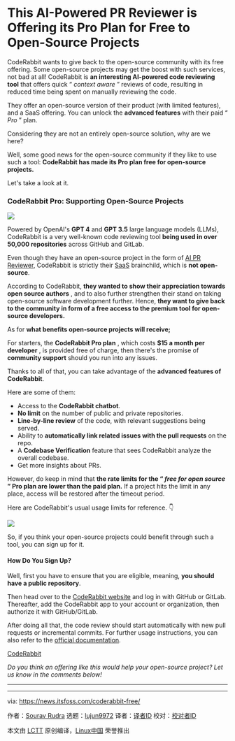 [#]: subject: "This AI-Powered PR Reviewer is Offering its Pro Plan for Free to Open-Source Projects"
[#]: via: "https://news.itsfoss.com/coderabbit-free/"
[#]: author: "Sourav Rudra https://news.itsfoss.com/author/sourav/"
[#]: collector: "lujun9972/lctt-scripts-1700446145"
[#]: translator: " "
[#]: reviewer: " "
[#]: publisher: " "
[#]: url: " "

This AI-Powered PR Reviewer is Offering its Pro Plan for Free to Open-Source Projects
======
CodeRabbit wants to give back to the open-source community with its free
offering. Some open-source projects may get the boost with such
services, not bad at all!
CodeRabbit is **an interesting AI-powered code reviewing tool** that offers quick “ _context aware_ ” reviews of code, resulting in reduced time being spent on manually reviewing the code.

They offer an open-source version of their product (with limited features), and a SaaS offering. You can unlock the **advanced features** with their paid “ _Pro_ ” plan.

Considering they are not an entirely open-source solution, why are we here?

Well, some good news for the open-source community if they like to use such a tool: **CodeRabbit has made its Pro plan free for open-source projects.**

Let's take a look at it.

### CodeRabbit Pro: Supporting Open-Source Projects

![][1]

Powered by OpenAI's **GPT 4** and **GPT 3.5** large language models (LLMs), CodeRabbit is a very well-known code reviewing tool **being used in over 50,000 repositories** across GitHub and GitLab.

Even though they have an open-source project in the form of [AI PR Reviewer][2], CodeRabbit is strictly their [SaaS][3] brainchild, which is **not open-source**.

According to CodeRabbit, **they wanted to show their appreciation towards open source authors** , and to also further strengthen their stand on taking open-source software development further. Hence, **they want to give back to the community in form of a free access to the premium tool for open-source developers.**

As for **what benefits open-source projects will receive;**

For starters, the **CodeRabbit Pro plan** , which costs **$15 a month per developer** , is provided free of charge, then there's the promise of **community support** should you run into any issues.

Thanks to all of that, you can take advantage of the **advanced features of CodeRabbit**.

Here are some of them:

  * Access to the **CodeRabbit chatbot**.
  * **No limit** on the number of public and private repositories.
  * **Line-by-line review** of the code, with relevant suggestions being served.
  * Ability to **automatically link related issues with the pull requests** on the repo.
  * A **Codebase Verification** feature that sees CodeRabbit analyze the overall codebase.
  * Get more insights about PRs.



However, do keep in mind that **the rate limits for the “ _free for open source_ ” Pro plan are lower than the paid plan.** If a project hits the limit in any place, access will be restored after the timeout period.

Here are CodeRabbit's usual usage limits for reference. 👇

![][4]

So, if you think your open-source projects could benefit through such a tool, you can sign up for it.

#### How Do You Sign Up?

Well, first you have to ensure that you are eligible, meaning, **you should have a public repository**.

Then head over to the [CodeRabbit website][5] and log in with GitHub or GitLab. Thereafter, add the CodeRabbit app to your account or organization, then authorize it with GitHub/GitLab.

After doing all that, the code review should start automatically with new pull requests or incremental commits. For further usage instructions, you can also refer to the [official documentation][6].

[CodeRabbit][5]

_Do you think an offering like this would help your open-source project? Let us know in the comments below!_

* * *

--------------------------------------------------------------------------------

via: https://news.itsfoss.com/coderabbit-free/

作者：[Sourav Rudra][a]
选题：[lujun9972][b]
译者：[译者ID](https://github.com/译者ID)
校对：[校对者ID](https://github.com/校对者ID)

本文由 [LCTT](https://github.com/LCTT/TranslateProject) 原创编译，[Linux中国](https://linux.cn/) 荣誉推出

[a]: https://news.itsfoss.com/author/sourav/
[b]: https://github.com/lujun9972
[1]: https://news.itsfoss.com/content/images/2023/12/Code_Rabbit_Pricing.png
[2]: https://github.com/coderabbitai/ai-pr-reviewer
[3]: https://en.wikipedia.org/wiki/Software_as_a_service
[4]: https://news.itsfoss.com/content/images/2023/12/Code_Rabbit_Usage_Limits.png
[5]: https://coderabbit.ai/
[6]: https://coderabbit.ai/docs/get-started/signup

